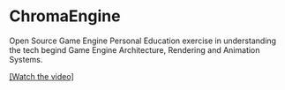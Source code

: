 # ChromaEngine
Open Source Game Engine
Personal Education exercise in understanding the tech begind Game Engine Architecture, Rendering and Animation Systems.

[[Watch the video]](https://www.youtube.com/watch?v=YeyiEYRT1Ac)
